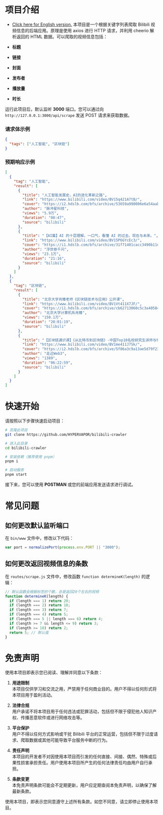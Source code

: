 # 项目介绍

- [Click here for English version.](README.en.md)
  本项目是一个根据关键字列表爬取 Bilibili 视频信息的后端应用。原理是使用 axios 进行 HTTP 请求，并利用 cheerio 解析返回的 HTML 数据。可以爬取的视频信息包括：

- **标题**
- **链接**
- **封面**
- **发布者**
- **播放量**
- **时长**

运行此项目后，默认监听 **3000** 端口。您可以通过向 `http://127.0.0.1:3000/api/scrape` 发送 POST 请求来获取数据。

### 请求体示例

```json
{
  "tags": ["人工智能", "区块链"]
}
```

### 预期响应示例

```json
[
  {
    "tag": "人工智能",
    "result": [
      {
        "title": "人工智能发展史，AI的进化革新之路",
        "link": "https://www.bilibili.com/video/BV15q421A7tB/",
        "cover": "https://i2.hdslb.com/bfs/archive/53659a990006e6a54aab0e1572ffe2f2110583aa.jpg@672w_378h_1c_!web-search-common-cover",
        "author": "脉冲星科技",
        "views": "5.9万",
        "duration": "08:47",
        "source": "bilibili"
      },
      {
        "title": "【AI篇】AI 的十层理解，一口气，看懂 AI 的过去、现在与未来。",
        "link": "https://www.bilibili.com/video/BV15P6GYcEc3/",
        "cover": "https://i1.hdslb.com/bfs/archive/31f71401cacc3490b11e9d1eb19efa7505171da6.jpg@672w_378h_1c_!web-search-common-cover",
        "author": "浮世叁千问",
        "views": "23.1万",
        "duration": "21:16",
        "source": "bilibili"
      }
    ]
  },
  {
    "tag": "区块链",
    "result": [
      {
        "title": "北京大学肖臻老师《区块链技术与应用》公开课",
        "link": "https://www.bilibili.com/video/BV1Vt411X7JF/",
        "cover": "https://i1.hdslb.com/bfs/archive/cb62713060c5c3a4058436fd5beba55f5894b70d.jpg@672w_378h_1c_!web-search-common-cover",
        "author": "北京大学计算机系肖臻",
        "views": "150.1万",
        "duration": "20:01:19",
        "source": "bilibili"
      },
      {
        "title": "【区块链通识课】《从比特币到区块链》-中国Top10名校研究生讲师与博士",
        "link": "https://www.bilibili.com/video/BV1me411J7Sk/",
        "cover": "https://i2.hdslb.com/bfs/archive/5f86a3c9a13ae5d79f23019c73079efdae83761e.png@672w_378h_1c_!web-search-common-cover",
        "author": "走近Web3",
        "views": "1389",
        "duration": "06:22:59",
        "source": "bilibili"
      }
    ]
  }
]
```

# 快速开始

请按照以下步骤快速启动项目：

```bash
# 克隆此项目
git clone https://github.com/HYPERVAPOR/bilibili-crawler

# 进入此目录
cd bilibili-crawler

# 安装依赖（推荐使用 pnpm）
pnpm i

# 启动服务
pnpm start
```

接下来，您可以使用 **POSTMAN** 或您的前端应用发送请求进行调试。

# 常见问题

## 如何更改默认监听端口

在 `bin/www` 文件中，修改以下代码：

```javascript
var port = normalizePort(process.env.PORT || "3000");
```

## 如何更改返回视频信息的条数

在 `routes/scrape.js` 文件中，修改函数 `function determineK(length)` 的逻辑：

```javascript
// 默认函数会根据标签的个数，总是返回20个左右的视频
function determineK(length) {
  if (length === 1) return 20;
  if (length === 2) return 10;
  if (length === 3) return 7;
  if (length === 4) return 5;
  if (length === 5 || length === 6) return 4;
  if (length >= 7 && length <= 9) return 3;
  if (length >= 10) return 2;
  return 5; // 默认值
}
```

# 免责声明

使用本项目即表示您已阅读、理解并同意以下条款：

1. **用途限制**  
   本项目仅供学习和交流之用，严禁用于任何商业目的。用户不得以任何形式将本项目用于盈利活动。

2. **法律合规**  
   用户承诺不将本项目用于任何违法或犯罪活动，包括但不限于侵犯他人知识产权、传播恶意软件或进行网络攻击等。

3. **平台保护**  
   用户不得以任何方式影响或干扰 Bilibili 平台的正常运营，包括但不限于过度请求、爬取数据或其他可能导致平台服务中断的行为。

4. **责任声明**  
   本项目的开发者不对因使用本项目而引发的任何直接、间接、偶然、特殊或后果性损害承担责任。用户使用本项目所产生的任何法律责任均由用户自行承担。

5. **条款变更**  
   本免责声明条款可能会不定期更新，用户应定期查阅本免责声明，以确保了解最新条款。

使用本项目，即表示您同意遵守上述所有条款。如您不同意，请立即停止使用本项目。
